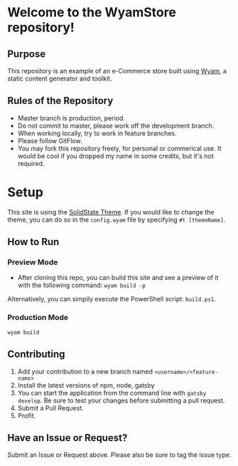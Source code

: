 # Welcome to the WyamStore repository!

## Purpose
This repository is an example of an e-Commerce store built using [Wyam](https://wyam.io/), a static content generator and toolkit.

## Rules of the Repository
* Master branch is production, period.
* Do not commit to master, please work off the development branch.
* When working locally, try to work in feature branches.
* Please follow GitFlow.
* You may fork this repository freely, for personal or commerical use. It would be cool if you dropped my name in some credits, but it's not required.

# Setup
This site is using the [SolidState Theme](https://wyam.io/recipes/blog/themes/solidstate). If you would like to change the theme, you can do so in the `config.wyam` file by specifying `#t [themeName]`.

## How to Run
### Preview Mode
* After cloning this repo, you can build this site and see a preview of it with the following command:
`wyam build -p`

Alternatively, you can simpily execute the PowerShell script: `build.ps1`.

### Production Mode
`wyam build`

## Contributing

1. Add your contribution to a new branch named `<username>/<feature-name>`
2. Install the latest versions of npm, node, gatsby 
3. You can start the application from the command line with `gatsby develop`. Be sure to test your changes before submitting a pull request.
4. Submit a Pull Request.
5. Profit.

## Have an Issue or Request?

Submit an Issue or Request above. Please also be sure to tag the issue type.